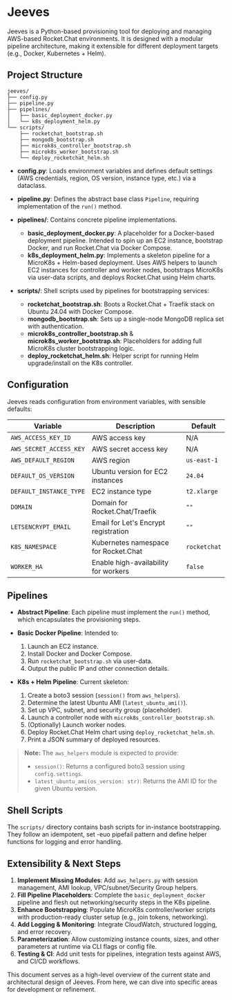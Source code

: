 # Jeeves

Jeeves is a Python-based provisioning tool for deploying and managing AWS-based Rocket.Chat environments. It is designed with a modular pipeline architecture, making it extensible for different deployment targets (e.g., Docker, Kubernetes + Helm).

## Project Structure

```
jeeves/
├── config.py
├── pipeline.py
├── pipelines/
│   ├── basic_deployment_docker.py
│   └── k8s_deployment_helm.py
└── scripts/
    ├── rocketchat_bootstrap.sh
    ├── mongodb_bootstrap.sh
    ├── microk8s_controller_bootstrap.sh
    ├── microk8s_worker_bootstrap.sh
    └── deploy_rocketchat_helm.sh
```

* **config.py**: Loads environment variables and defines default settings (AWS credentials, region, OS version, instance type, etc.) via a dataclass.

* **pipeline.py**: Defines the abstract base class `Pipeline`, requiring implementation of the `run()` method.

* **pipelines/**: Contains concrete pipeline implementations.

  * **basic\_deployment\_docker.py**: A placeholder for a Docker-based deployment pipeline. Intended to spin up an EC2 instance, bootstrap Docker, and run Rocket.Chat via Docker Compose.
  * **k8s\_deployment\_helm.py**: Implements a skeleton pipeline for a MicroK8s + Helm-based deployment. Uses AWS helpers to launch EC2 instances for controller and worker nodes, bootstraps MicroK8s via user-data scripts, and deploys Rocket.Chat using Helm charts.

* **scripts/**: Shell scripts used by pipelines for bootstrapping services:

  * **rocketchat\_bootstrap.sh**: Boots a Rocket.Chat + Traefik stack on Ubuntu 24.04 with Docker Compose.
  * **mongodb\_bootstrap.sh**: Sets up a single-node MongoDB replica set with authentication.
  * **microk8s\_controller\_bootstrap.sh** & **microk8s\_worker\_bootstrap.sh**: Placeholders for adding full MicroK8s cluster bootstrapping logic.
  * **deploy\_rocketchat\_helm.sh**: Helper script for running Helm upgrade/install on the K8s controller.

## Configuration

Jeeves reads configuration from environment variables, with sensible defaults:

| Variable                | Description                          | Default      |
| ----------------------- | ------------------------------------ | ------------ |
| `AWS_ACCESS_KEY_ID`     | AWS access key                       | N/A          |
| `AWS_SECRET_ACCESS_KEY` | AWS secret access key                | N/A          |
| `AWS_DEFAULT_REGION`    | AWS region                           | `us-east-1`  |
| `DEFAULT_OS_VERSION`    | Ubuntu version for EC2 instances     | `24.04`      |
| `DEFAULT_INSTANCE_TYPE` | EC2 instance type                    | `t2.xlarge`  |
| `DOMAIN`                | Domain for Rocket.Chat/Traefik       | `""`         |
| `LETSENCRYPT_EMAIL`     | Email for Let's Encrypt registration | `""`         |
| `K8S_NAMESPACE`         | Kubernetes namespace for Rocket.Chat | `rocketchat` |
| `WORKER_HA`             | Enable high-availability for workers | `false`      |

## Pipelines

* **Abstract Pipeline**: Each pipeline must implement the `run()` method, which encapsulates the provisioning steps.
* **Basic Docker Pipeline**: Intended to:

  1. Launch an EC2 instance.
  2. Install Docker and Docker Compose.
  3. Run `rocketchat_bootstrap.sh` via user-data.
  4. Output the public IP and other connection details.
* **K8s + Helm Pipeline**: Current skeleton:

  1. Create a boto3 session (`session()` from `aws_helpers`).
  2. Determine the latest Ubuntu AMI (`latest_ubuntu_ami()`).
  3. Set up VPC, subnet, and security group (placeholder).
  4. Launch a controller node with `microk8s_controller_bootstrap.sh`.
  5. (Optionally) Launch worker nodes.
  6. Deploy Rocket.Chat Helm chart using `deploy_rocketchat_helm.sh`.
  7. Print a JSON summary of deployed resources.

> **Note:** The `aws_helpers` module is expected to provide:
>
> * `session()`: Returns a configured boto3 session using `config.settings`.
> * `latest_ubuntu_ami(os_version: str)`: Returns the AMI ID for the given Ubuntu version.

## Shell Scripts

The `scripts/` directory contains bash scripts for in-instance bootstrapping. They follow an idempotent, set -euo pipefail pattern and define helper functions for logging and error handling.

## Extensibility & Next Steps

1. **Implement Missing Modules**: Add `aws_helpers.py` with session management, AMI lookup, VPC/subnet/Security Group helpers.
2. **Fill Pipeline Placeholders**: Complete the `basic_deployment_docker` pipeline and flesh out networking/security steps in the K8s pipeline.
3. **Enhance Bootstrapping**: Populate MicroK8s controller/worker scripts with production-ready cluster setup (e.g., join tokens, networking).
4. **Add Logging & Monitoring**: Integrate CloudWatch, structured logging, and error recovery.
5. **Parameterization**: Allow customizing instance counts, sizes, and other parameters at runtime via CLI flags or config file.
6. **Testing & CI**: Add unit tests for pipelines, integration tests against AWS, and CI/CD workflows.

This document serves as a high-level overview of the current state and architectural design of Jeeves. From here, we can dive into specific areas for development or refinement.
